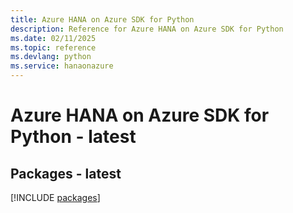 ```yaml
---
title: Azure HANA on Azure SDK for Python
description: Reference for Azure HANA on Azure SDK for Python
ms.date: 02/11/2025
ms.topic: reference
ms.devlang: python
ms.service: hanaonazure
---
```

# Azure HANA on Azure SDK for Python - latest
## Packages - latest
[!INCLUDE [packages](hana-on-azure-index.md)]
